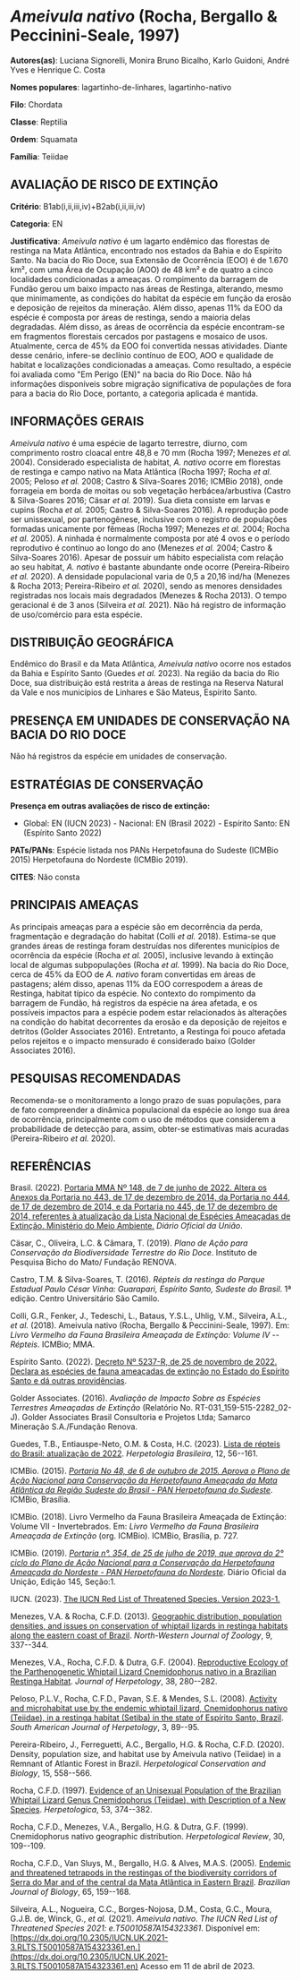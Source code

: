 # *Ameivula nativo* (Rocha, Bergallo & Peccinini-Seale, 1997)

**Autores(as)**: Luciana Signorelli, Monira Bruno Bicalho, Karlo Guidoni, André Yves e Henrique C. Costa

**Nomes populares**: lagartinho-de-linhares, lagartinho-nativo

**Filo**: Chordata

**Classe**: Reptilia

**Ordem**: Squamata

**Família**: Teiidae

## AVALIAÇÃO DE RISCO DE EXTINÇÃO

**Critério**: B1ab(i,ii,iii,iv)+B2ab(i,ii,iii,iv)

**Categoria**: EN

**Justificativa**: *Ameivula nativo* é um lagarto endêmico das florestas de restinga na Mata Atlântica, encontrado nos estados da Bahia e do Espírito Santo. Na bacia do Rio Doce, sua Extensão de Ocorrência (EOO) é de 1.670 km², com uma Área de Ocupação (AOO) de 48 km² e de quatro a cinco localidades condicionadas a ameaças. O rompimento da barragem de Fundão gerou um baixo impacto nas áreas de Restinga, alterando, mesmo que minimamente, as condições do habitat da espécie em função da erosão e deposição de rejeitos da mineração. Além disso, apenas 11% da EOO da espécie é composta por áreas de restinga, sendo a maioria delas degradadas. Além disso, as áreas de ocorrência da espécie encontram-se em fragmentos florestais cercados por pastagens e mosaico de usos.  Atualmente, cerca de 45% da EOO foi convertida nessas atividades. Diante desse cenário, infere-se declínio contínuo de EOO, AOO e qualidade de habitat e localizações condicionadas a
ameaças. Como resultado, a espécie foi avaliada como "Em Perigo (EN)" na bacia do Rio Doce. Não há informações disponíveis sobre migração significativa de populações de fora para a bacia do Rio Doce, portanto, a categoria aplicada é mantida.

## INFORMAÇÕES GERAIS

*Ameivula nativo* é uma espécie de lagarto terrestre, diurno, com comprimento rostro cloacal entre 48,8 e 70 mm (Rocha 1997; Menezes *et al.* 2004). Considerado especialista de habitat, *A. nativo* ocorre em florestas de restinga e campo nativo na Mata Atlântica (Rocha 1997; Rocha *et al.* 2005; Peloso *et al.* 2008; Castro & Silva-Soares 2016; ICMBio 2018), onde forrageia em borda de moitas ou sob vegetação herbácea/arbustiva (Castro & Silva-Soares 2016; Cäsar *et al.* 2019).  Sua dieta consiste em larvas e cupins (Rocha *et al.* 2005; Castro & Silva-Soares 2016). A reprodução pode ser unissexual, por partenogênese, inclusive com o registro de populações formadas unicamente por fêmeas (Rocha 1997; Menezes *et al.* 2004; Rocha *et al.* 2005). A ninhada é normalmente composta por até 4 ovos e o período reprodutivo é contínuo ao longo do ano (Menezes *et al.* 2004; Castro & Silva-Soares 2016).  Apesar de possuir um hábito especialista com relação ao seu habitat,
*A.  nativo* é bastante abundante onde ocorre (Pereira-Ribeiro *et al.* 2020). A densidade populacional varia de 0,5 a 20,16 ind/ha (Menezes & Rocha 2013; Pereira-Ribeiro *et al.* 2020), sendo as menores densidades registradas nos locais mais degradados (Menezes & Rocha 2013). O tempo geracional é de 3 anos (Silveira *et al.* 2021). Não há registro de informação de uso/comércio para esta espécie.

## DISTRIBUIÇÃO GEOGRÁFICA

Endêmico do Brasil e da Mata Atlântica, *Ameivula nativo* ocorre nos estados da Bahia e Espírito Santo (Guedes *et al.* 2023). Na região da bacia do Rio Doce, sua distribuição está restrita a áreas de restinga na Reserva Natural da Vale e nos municípios de Linhares e São Mateus, Espírito Santo.

## PRESENÇA EM UNIDADES DE CONSERVAÇÃO NA BACIA DO RIO DOCE

Não há registros da espécie em unidades de conservação.

## ESTRATÉGIAS DE CONSERVAÇÃO

**Presença em outras avaliações de risco de extinção:**

-   Global: EN (IUCN 2023) -   Nacional: EN (Brasil 2022) -   Espírito Santo: EN (Espírito Santo 2022)

**PATs/PANs**: Espécie listada nos PANs Herpetofauna do Sudeste (ICMBio 2015) Herpetofauna do Nordeste (ICMBio 2019).

**CITES**: Não consta

## PRINCIPAIS AMEAÇAS

As principais ameaças para a espécie são em decorrência da perda, fragmentação e degradação do habitat (Colli *et al.* 2018). Estima-se que grandes áreas de restinga foram destruídas nos diferentes municípios de ocorrência da espécie (Rocha *et al.* 2005), inclusive levando à extinção local de algumas subpopulações (Rocha *et al.* 1999). Na bacia do Rio Doce, cerca de 45% da EOO de *A. nativo* foram convertidas em áreas de pastagens; além disso, apenas 11% da EOO correspodem a áreas de Restinga, habitat típico da espécie. No contexto do rompimento da barragem de Fundão, há registros da espécie na área afetada, e os possíveis impactos para a espécie podem estar relacionados às alterações na condição do habitat decorrentes da erosão e da deposição de rejeitos e detritos (Golder Associates 2016). Entretanto, a Restinga foi pouco afetada pelos rejeitos e o impacto mensurado é considerado baixo (Golder Associates 2016).

## PESQUISAS RECOMENDADAS

Recomenda-se o monitoramento a longo prazo de suas populações, para de fato compreender a dinâmica populacional da espécie ao longo sua área de ocorrência, principalmente com o uso de métodos que considerem a probabilidade de detecção para, assim, obter-se estimativas mais acuradas (Pereira-Ribeiro *et al.* 2020).

## REFERÊNCIAS

Brasil. (2022). [Portaria MMA Nº 148, de 7 de junho de 2022. Altera os Anexos da Portaria no 443, de 17 de dezembro de 2014, da Portaria no 444, de 17 de dezembro de 2014, e da Portaria no 445, de 17 de dezembro de 2014, referentes à atualização da Lista Nacional de Espécies Ameaçadas de Extinção. Ministério do Meio Ambiente.](https://in.gov.br/en/web/dou/-/portaria-mma-n-148-de-7-de-junho-de-2022-406272733) *Diário Oficial da União*.

Cäsar, C., Oliveira, L.C. & Câmara, T. (2019). *Plano de Ação para Conservação da Biodiversidade Terrestre do Rio Doce*. Instituto de Pesquisa Bicho do Mato/ Fundação RENOVA.

Castro, T.M. & Silva-Soares, T. (2016). *Répteis da restinga do Parque Estadual Paulo César Vinha: Guarapari, Espírito Santo, Sudeste do Brasil*. 1ª edição. Centro Universitário São Camilo.

Colli, G.R., Fenker, J., Tedeschi, L., Bataus, Y.S.L., Uhlig, V.M., Silveira, A.L., *et al.* (2018). Ameivula nativo (Rocha, Bergallo & Peccinini-Seale, 1997). Em: *Livro Vermelho da Fauna Brasileira Ameaçada de Extinção: Volume IV -- Répteis*. ICMBio; MMA.

Espírito Santo. (2022). [Decreto Nº 5237-R, de 25 de novembro de 2022.  Declara as espécies de fauna ameaçadas de extinção no Estado do Espírito Santo e dá outras providências](https://iema.es.gov.br/Media/iema/FAUNA/Decreto%205237-R_2022_25-Nov%20-%20Fauna%20(s-peixes)%20-%20Lista%20de%20Esp%C3%A9cies%20Amea%C3%A7adas%20de%20Extin%C3%A7%C3%A3o.pdf).

Golder Associates. (2016). *Avaliação de Impacto Sobre as Espécies Terrestres Ameaçadas de Extinção* (Relatório No.  RT-031_159-515-2282_02-J). Golder Associates Brasil Consultoria e Projetos Ltda; Samarco Mineração S.A./Fundação Renova.

Guedes, T.B., Entiauspe-Neto, O.M. & Costa, H.C. (2023). [Lista de répteis do Brasil: atualização de 2022](https://doi.org/10.5281/zenodo.7829013). *Herpetologia Brasileira*, 12, 56--161.

ICMBio. (2015). [*Portaria No 48, de 6 de outubro de 2015. Aprova o Plano de Ação Nacional para Conservação da Herpetofauna Ameaçada da Mata Atlântica da Região Sudeste do Brasil - PAN Herpetofauna do Sudeste*](https://www.gov.br/icmbio/pt-br/assuntos/biodiversidade/pan/pan-herpetofauna-do-sudeste).  ICMBio, Brasília.

ICMBio. (2018). Livro Vermelho da Fauna Brasileira Ameaçada de Extinção: Volume VII - Invertebrados. Em: *Livro Vermelho da Fauna Brasileira Ameaçada de Extinção* (org. ICMBio). ICMBio, Brasília, p. 727.

ICMBio. (2019). [*Portaria n°. 354, de 25 de julho de 2019, que aprova do 2° ciclo do Plano de Ação Nacional para a Conservação da Herpetofauna Ameaçada do Nordeste - PAN Herpetofauna do Nordeste*](https://www.gov.br/icmbio/pt-br/assuntos/biodiversidade/pan/pan-herpetofauna-do-nordeste).  Diário Oficial da Unição, Edição 145, Seção:1.

IUCN. (2023). [The IUCN Red List of Threatened Species. Version 2023-1.](https://www.iucnredlist.org.)

Menezes, V.A. & Rocha, C.F.D. (2013). [Geographic distribution, population densities, and issues on conservation of whiptail lizards in restinga habitats along the eastern coast of Brazil](http://biozoojournals.3x.ro/nwjz/index.html). *North-Western Journal of Zoology*, 9, 337--344.

Menezes, V.A., Rocha, C.F.D. & Dutra, G.F. (2004). [Reproductive Ecology of the Parthenogenetic Whiptail Lizard Cnemidophorus nativo in a Brazilian Restinga Habitat](https://doi.org/10.1670/219-02N). *Journal of Herpetology*, 38, 280--282.

Peloso, P.L.V., Rocha, C.F.D., Pavan, S.E. & Mendes, S.L. (2008).  [Activity and microhabitat use by the endemic whiptail lizard, Cnemidophorus nativo (Teiidae), in a restinga habitat (Setiba) in the state of Espírito Santo, Brazil](https://doi.org/10.2994/1808-9798(2008)3[89:AAMUBT]2.0.CO;2).  *South American Journal of Herpetology*, 3, 89--95.

Pereira-Ribeiro, J., Ferreguetti, A.C., Bergallo, H.G. & Rocha, C.F.D.  (2020). Density, population size, and habitat use by Ameivula nativo (Teiidae) in a Remnant of Atlantic Forest in Brazil. *Herpetological Conservation and Biology*, 15, 558--566.

Rocha, C.F.D. (1997). [Evidence of an Unisexual Population of the Brazilian Whiptail Lizard Genus Cnemidophorus (Teiidae), with Description of a New Species](http://www.jstor.org/stable/3893346).  *Herpetologica*, 53, 374--382.

Rocha, C.F.D., Menezes, V.A., Bergallo, H.G. & Dutra, G.F. (1999).  Cnemidophorus nativo geographic distribution. *Herpetological Review*, 30, 109--109.

Rocha, C.F.D., Van Sluys, M., Bergallo, H.G. & Alves, M.A.S. (2005).  [Endemic and threatened tetrapods in the restingas of the biodiversity corridors of Serra do Mar and of the central da Mata Atlântica in Eastern Brazil](https://doi.org/10.1590/S1519-69842005000100019).  *Brazilian Journal of Biology*, 65, 159--168.

Silveira, A.L., Nogueira, C.C., Borges-Nojosa, D.M., Costa, G.C., Moura, G.J.B. de, Winck, G., *et al.* (2021). *Ameivula nativo*. *The IUCN Red List of Threatened Species 2021: e.T50010587A154323361*. Disponível em: [https://dx.doi.org/10.2305/IUCN.UK.2021-3.RLTS.T50010587A154323361.en.](https://dx.doi.org/10.2305/IUCN.UK.2021-3.RLTS.T50010587A154323361.en) Acesso em 11 de abril de 2023.
